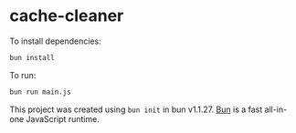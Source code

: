 # cache-cleaner

To install dependencies:

```bash
bun install
```

To run:

```bash
bun run main.js
```

This project was created using `bun init` in bun v1.1.27. [Bun](https://bun.sh) is a fast all-in-one JavaScript runtime.
